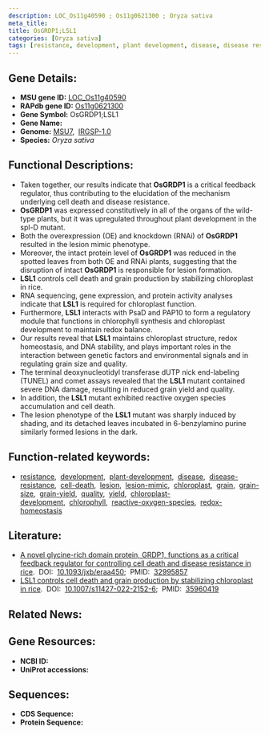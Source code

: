 ```yaml
---
description: LOC_Os11g40590 ; Os11g0621300 ; Oryza sativa
meta_title:
title: OsGRDP1;LSL1
categories: [Oryza sativa]
tags: [resistance, development, plant development, disease, disease resistance, cell death, lesion, lesion mimic, chloroplast, grain, grain size, grain yield, quality, yield, chloroplast development, chlorophyll, reactive oxygen species, redox homeostasis]
---
```


## Gene Details:
- **MSU gene ID:** [LOC_Os11g40590](http://rice.uga.edu/cgi-bin/ORF_infopage.cgi?orf=LOC_Os11g40590)  
- **RAPdb gene ID:** [Os11g0621300](https://rapdb.dna.affrc.go.jp/locus/?name=Os11g0621300)  
- **Gene Symbol:** OsGRDP1;LSL1
- **Gene Name:**
- **Genome:**  [MSU7](http://rice.uga.edu/),&nbsp;&nbsp;[IRGSP-1.0](https://rapdb.dna.affrc.go.jp/download/irgsp1.html)
- **Species:** *Oryza sativa*

## Functional Descriptions:
   - Taken together, our results indicate that **OsGRDP1** is a critical feedback regulator, thus contributing to the elucidation of the mechanism underlying cell death and disease resistance.
   - **OsGRDP1** was expressed constitutively in all of the organs of the wild-type plants, but it was upregulated throughout plant development in the spl-D mutant.
   - Both the overexpression (OE) and knockdown (RNAi) of **OsGRDP1** resulted in the lesion mimic phenotype.
   - Moreover, the intact protein level of **OsGRDP1** was reduced in the spotted leaves from both OE and RNAi plants, suggesting that the disruption of intact **OsGRDP1** is responsible for lesion formation.
   - **LSL1** controls cell death and grain production by stabilizing chloroplast in rice.
   - RNA sequencing, gene expression, and protein activity analyses indicate that **LSL1** is required for chloroplast function.
   - Furthermore, **LSL1** interacts with PsaD and PAP10 to form a regulatory module that functions in chlorophyll synthesis and chloroplast development to maintain redox balance.
   - Our results reveal that **LSL1** maintains chloroplast structure, redox homeostasis, and DNA stability, and plays important roles in the interaction between genetic factors and environmental signals and in regulating grain size and quality.
   - The terminal deoxynucleotidyl transferase dUTP nick end-labeling (TUNEL) and comet assays revealed that the **LSL1** mutant contained severe DNA damage, resulting in reduced grain yield and quality.
   - In addition, the **LSL1** mutant exhibited reactive oxygen species accumulation and cell death.
   - The lesion phenotype of the **LSL1** mutant was sharply induced by shading, and its detached leaves incubated in 6-benzylamino purine similarly formed lesions in the dark.

## Function-related keywords:
   - [resistance](/tags/resistance/),&nbsp;&nbsp;[development](/tags/development/),&nbsp;&nbsp;[plant-development](/tags/plant-development/),&nbsp;&nbsp;[disease](/tags/disease/),&nbsp;&nbsp;[disease-resistance](/tags/disease-resistance/),&nbsp;&nbsp;[cell-death](/tags/cell-death/),&nbsp;&nbsp;[lesion](/tags/lesion/),&nbsp;&nbsp;[lesion-mimic](/tags/lesion-mimic/),&nbsp;&nbsp;[chloroplast](/tags/chloroplast/),&nbsp;&nbsp;[grain](/tags/grain/),&nbsp;&nbsp;[grain-size](/tags/grain-size/),&nbsp;&nbsp;[grain-yield](/tags/grain-yield/),&nbsp;&nbsp;[quality](/tags/quality/),&nbsp;&nbsp;[yield](/tags/yield/),&nbsp;&nbsp;[chloroplast-development](/tags/chloroplast-development/),&nbsp;&nbsp;[chlorophyll](/tags/chlorophyll/),&nbsp;&nbsp;[reactive-oxygen-species](/tags/reactive-oxygen-species/),&nbsp;&nbsp;[redox-homeostasis](/tags/redox-homeostasis/)

## Literature:
   - [A novel glycine-rich domain protein, GRDP1, functions as a critical feedback regulator for controlling cell death and disease resistance in rice](https://www.doi.org/10.1093/jxb/eraa450).&nbsp;&nbsp;DOI:&nbsp;&nbsp;[10.1093/jxb/eraa450](https://www.doi.org/10.1093/jxb/eraa450);&nbsp;&nbsp;PMID:&nbsp;&nbsp;[32995857](https://pubmed.ncbi.nlm.nih.gov/32995857/)
   - [LSL1 controls cell death and grain production by stabilizing chloroplast in rice](https://www.doi.org/10.1007/s11427-022-2152-6).&nbsp;&nbsp;DOI:&nbsp;&nbsp;[10.1007/s11427-022-2152-6](https://www.doi.org/10.1007/s11427-022-2152-6);&nbsp;&nbsp;PMID:&nbsp;&nbsp;[35960419](https://pubmed.ncbi.nlm.nih.gov/35960419/)

## Related News:

## Gene Resources:
- **NCBI ID:**  []()
- **UniProt accessions:** [](https://www.uniprot.org/uniprotkb//entry)

## Sequences:
- **CDS Sequence:**
- **Protein Sequence:**
